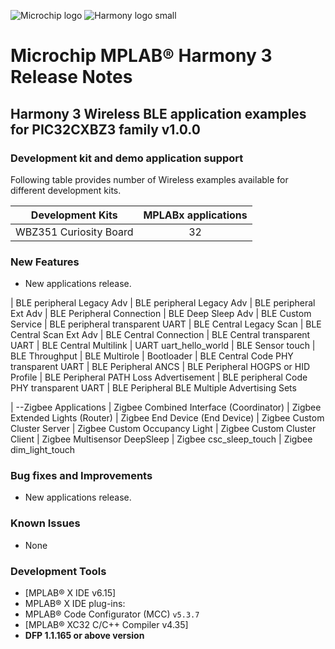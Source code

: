 ﻿![Microchip logo](https://raw.githubusercontent.com/wiki/Microchip-MPLAB-Harmony/Microchip-MPLAB-Harmony.github.io/images/microchip_logo.png)
![Harmony logo small](https://raw.githubusercontent.com/wiki/Microchip-MPLAB-Harmony/Microchip-MPLAB-Harmony.github.io/images/microchip_mplab_harmony_logo_small.png)

# Microchip MPLAB® Harmony 3 Release Notes

## Harmony 3 Wireless BLE application examples for PIC32CXBZ3 family  **v1.0.0**

### Development kit and demo application support

Following table provides number of Wireless examples available for different development kits.

| Development Kits           | MPLABx applications |
|:--------------------------:|:-------------------:|
| WBZ351 Curiosity Board 	 |       32             |

### New Features
- New applications release.

| BLE peripheral Legacy Adv
| BLE peripheral Legacy Adv 
| BLE peripheral Ext Adv 
| BLE Peripheral Connection 
| BLE Deep Sleep Adv
| BLE Custom Service 
| BLE peripheral transparent UART
| BLE Central Legacy Scan
| BLE Central Scan Ext Adv
| BLE Central Connection
| BLE Central transparent UART
| BLE Central Multilink 
| UART  uart_hello_world 
| BLE Sensor touch
| BLE Throughput
| BLE Multirole
| Bootloader
| BLE Central Code PHY transparent UART
| BLE Peripheral ANCS
| BLE Peripheral HOGPS or HID Profile
| BLE Peripheral PATH Loss Advertisement
| BLE peripheral Code PHY transparent UART
| BLE Peripheral BLE Multiple Advertising Sets

| --Zigbee Applications 
| Zigbee Combined Interface (Coordinator)
| Zigbee Extended Lights (Router)
| Zigbee End Device (End Device)
| Zigbee Custom Cluster Server
| Zigbee Custom Occupancy Light
| Zigbee Custom Cluster Client
| Zigbee Multisensor DeepSleep
| Zigbee csc_sleep_touch
| Zigbee dim_light_touch

### Bug fixes and Improvements
- New applications release.


### Known Issues
- None 

### Development Tools

- [MPLAB® X IDE v6.15]
- MPLAB® X IDE plug-ins:
- MPLAB® Code Configurator (MCC) `v5.3.7`
- [MPLAB® XC32 C/C++ Compiler v4.35]
- **DFP 1.1.165 or above version**
